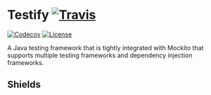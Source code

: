 # Testify [![Travis](https://img.shields.io/travis/FitburIO/testify.svg)]()
[![Codecov](https://img.shields.io/codecov/c/github/FitburIO/testify.svg)]()
[![License](https://img.shields.io/github/license/FitburIO/testify.svg)]()

A Java testing framework that is tightly integrated with Mockito that supports multiple testing frameworks and dependency injection frameworks.

## Shields
